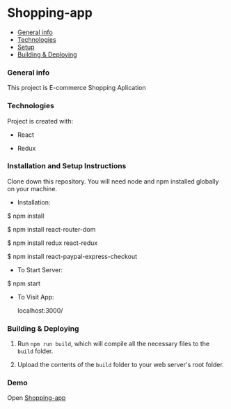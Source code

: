 # Shopping-app

- [General info](#general-info)
- [Technologies](#technologies)
- [Setup](#setup)
- [Building & Deploying](#building-&-Deploying)

### General info

This project is E-commerce Shopping Aplication

### Technologies

Project is created with:

- React

- Redux

### Installation and Setup Instructions

Clone down this repository. You will need node and npm installed globally on your machine.

- Installation:

\$ npm install

\$ npm install react-router-dom

\$ npm install redux react-redux

\$ npm install react-paypal-express-checkout

- To Start Server:

 \$ npm start

- To Visit App:

  localhost:3000/

### Building & Deploying

1.  Run `npm run build`, which will compile all the necessary files to the
    `build` folder.

2.  Upload the contents of the `build` folder to your web server's root folder.

### Demo

Open [Shopping-app](https://react-shop-app.netlify.app/)

